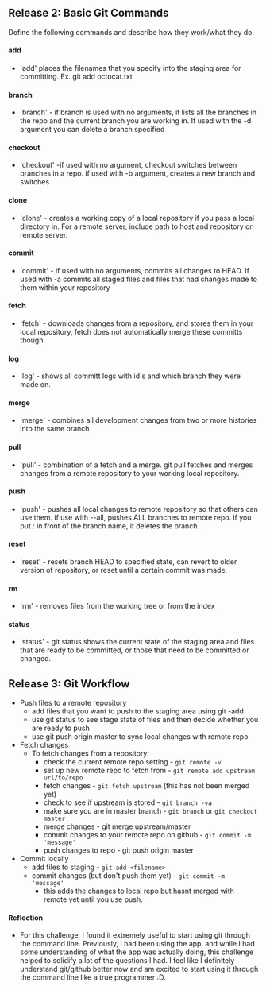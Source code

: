 ## Release 2: Basic Git Commands
Define the following commands and describe how they work/what they do.  


#### add
* 'add' places the filenames that you specify into the staging area for committing. Ex. git add octocat.txt

#### branch
* 'branch' - if branch is used with no arguments, it lists all the branches in the repo and the current branch you are working in. If used with the -d argument you can delete a branch specified

#### checkout
* 'checkout' -if used with no argument, checkout switches between branches in a repo. if used with -b argument, creates a new branch and switches

#### clone
* 'clone' - creates a working copy of a local repository if you pass a local directory in. For a remote server, include path to host and repository on remote server.

#### commit
* 'commit' - if used with no arguments, commits all changes to HEAD. If used with -a commits all staged files and files that had changes made to them within your repository

#### fetch
* 'fetch' - downloads changes from a repository, and stores them in your local repository, fetch does not automatically merge these committs though

#### log
* 'log' - shows all committ logs with id's and which branch they were made on.

#### merge
* 'merge' - combines all development changes from two or more histories into the same branch

#### pull
* 'pull' - combination of a fetch and a merge. git pull fetches and merges changes from a remote repository to your working local repository.

#### push
* 'push' - pushes all local changes to remote repository so that others can use them. if use with --all, pushes ALL branches to remote repo. if you put : in front of the branch name, it deletes the branch. 

#### reset
* 'reset' - resets branch HEAD to specified state, can revert to older version of repository, or reset until a certain commit was made.

#### rm
* 'rm' - removes files from the working tree or from the index

#### status
* 'status' - git status shows the current state of the staging area and files that are ready to be committed, or those that need to be committed or changed.


## Release 3: Git Workflow

- Push files to a remote repository
	* add files that you want to push to the staging area using git -add <filename>
	* use git status to see stage state of files and then decide whether you are ready to push
	* use git push origin master to sync local changes with remote repo
- Fetch changes
	* To fetch changes from a repository: 
		* check the current remote repo setting - `git remote -v`
		* set up new remote repo to fetch from - `git remote add upstream url/to/repo`
		* fetch changes - `git fetch upstream` (this has not been merged yet)
		* check to see if upstream is stored - `git branch -va`
		* make sure you are in master branch - `git branch` or `git checkout master`
		* merge changes - git merge upstream/master
		* commit changes to your remote repo on github - `git commit -m 'message'`
		* push changes to repo - git push origin master
- Commit locally
	* add files to staging - `git add <filename>`
	* commit changes (but don't push them yet) - `git commit -m 'message'`
		* this adds the changes to local repo but hasnt merged with remote yet until you use push.

#### Reflection
* For this challenge, I found it extremely useful to start using git through the command line. Previously, I had been using the app, and while I had some understanding of what the app was actually doing, this challenge helped to solidify a lot of the questions I had. I feel like I definitely understand git/github better now and am excited to start using it through the command line like a true programmer :D. 